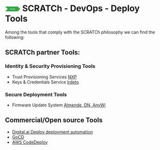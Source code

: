 # <img src="../../images/deploy.png" alt ='deploy'  width="10%" > SCRATCh - DevOps - Deploy Tools


Among the tools that comply with the SCRATCh philosophy we can find the following:


## **SCRATCh partner Tools**:

### Identity & Security Provisioning Tools

* Trust Provisioning Services [NXP]
* Keys & Credentials Service [Irdeto]

### Secure Deployment Tools

* Firmware Update System [Almende, DN, AnyWi]


##  **Commercial/Open source Tools**

* [Digital.ai Deploy deployment automation]
* [GoCD]
* [AWS CodeDeploy]


[NXP]: ./NXP/README.md
[Irdeto]: ./Irdeto/README.md
[Almende, DN, AnyWi]: ./Almende/README.md
[Digital.ai Deploy deployment automation]: https://digital.ai/deploy
[GoCD]: https://www.gocd.org/
[AWS CodeDeploy]: https://aws.amazon.com/codedeploy/



